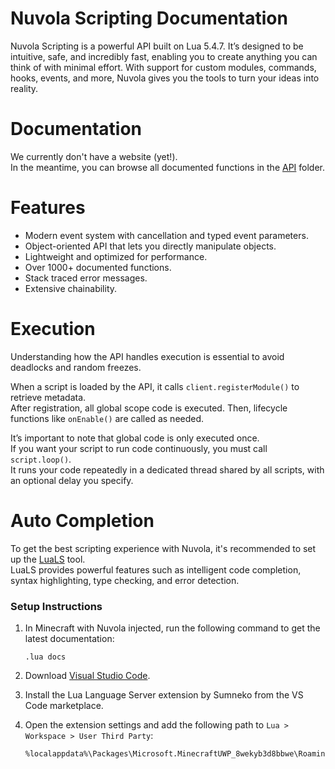 # Nuvola Scripting Documentation

Nuvola Scripting is a powerful API built on Lua 5.4.7.
It’s designed to be intuitive, safe, and incredibly fast, enabling you to create anything you can think of with minimal effort.
With support for custom modules, commands, hooks, events, and more, Nuvola gives you the tools to turn your ideas into reality.

# Documentation

We currently don't have a website (yet!).  
In the meantime, you can browse all documented functions in the [API](API/) folder.

# Features
- Modern event system with cancellation and typed event parameters.
- Object-oriented API that lets you directly manipulate objects.
- Lightweight and optimized for performance.
- Over 1000+ documented functions.
- Stack traced error messages.
- Extensive chainability.

# Execution

Understanding how the API handles execution is essential to avoid deadlocks and random freezes.

When a script is loaded by the API, it calls `client.registerModule()` to retrieve metadata.  
After registration, all global scope code is executed. Then, lifecycle functions like `onEnable()` are called as needed.  

It’s important to note that global code is only executed once.  
If you want your script to run code continuously, you must call `script.loop()`.  
It runs your code repeatedly in a dedicated thread shared by all scripts, with an optional delay you specify.  

# Auto Completion

To get the best scripting experience with Nuvola, it's recommended to set up the [LuaLS](https://github.com/LuaLS/lua-language-server) tool.  
LuaLS provides powerful features such as intelligent code completion, syntax highlighting, type checking, and error detection.

### Setup Instructions

1. In Minecraft with Nuvola injected, run the following command to get the latest documentation:  
   ```
   .lua docs
   ```

2. Download [Visual Studio Code](https://code.visualstudio.com/).

3. Install the Lua Language Server extension by Sumneko from the VS Code marketplace.

4. Open the extension settings and add the following path to `Lua > Workspace > User Third Party`:
   ```
   %localappdata%\Packages\Microsoft.MinecraftUWP_8wekyb3d8bbwe\RoamingState\Nuvola\Scripts\API
   ```